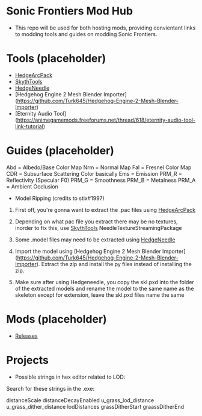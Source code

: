 # Sonic Frontiers Mod Hub
- This repo will be used for both hosting mods, providing convientant links to modding tools and guides on modding Sonic Frontiers. 

# Tools (placeholder)
- [HedgeArcPack](https://cdn.discordapp.com/attachments/987489054377508924/1039653178494431272/HedgeArcPack_WIP_Frontiers.7z)
- [SkythTools](https://github.com/blueskythlikesclouds/SkythTools)
- [HedgeNeedle](https://cdn.discordapp.com/attachments/464963211410669579/1039655306378100816/HedgeNeedle.7z)
- [Hedgehog Engine 2 Mesh Blender Importer] (https://github.com/Turk645/Hedgehog-Engine-2-Mesh-Blender-Importer)
- [Eternity Audio Tool] (https://animegamemods.freeforums.net/thread/618/eternity-audio-tool-link-tutorial)

# Guides (placeholder)

Abd = Albedo/Base Color Map
Nrm = Normal Map
Fal = Fresnel Color Map
CDR = Subsurface Scattering Color basically
Ems = Emission 
PRM_R = Reflectivity (Specular F0)
PRM_G = Smoothness 
PRM_B = Metalness 
PRM_A = Ambient Occlusion

- Model Ripping (credits to stix#1997)

1. First off, you're gonna want to extract the .pac files using [HedgeArcPack](https://cdn.discordapp.com/attachments/987489054377508924/1039653178494431272/HedgeArcPack_WIP_Frontiers.7z)

2. Depending on what pac file you extract there may be no textures, inorder to fix this, use [SkythTools](https://github.com/blueskythlikesclouds/SkythTools) NeedleTextureStreamingPackage

3. Some .model files may need to be extracted using [HedgeNeedle](https://cdn.discordapp.com/attachments/464963211410669579/1039655306378100816/HedgeNeedle.7z)

4. Import the model using [Hedgehog Engine 2 Mesh Blender Importer] (https://github.com/Turk645/Hedgehog-Engine-2-Mesh-Blender-Importer). Extract the zip and install the py files instead of installing the zip.

5. Make sure after using Hedgeneedle, you copy the skl.pxd into the folder of the extracted models and rename the model to the same name as the skeleton except for extension, leave the skl.pxd files name the same

# Mods (placeholder)

- [Releases](https://github.com/CamoRF/Sonic-Frontiers-Mod-Hub/releases)

# Projects

- Possible strings in hex editor related to LOD:

Search for these strings in the .exe:

distanceScale
distanceDecayEnabled
u_grass_lod_distance
u_grass_dither_distance
lodDistances
grassDitherStart
graassDitherEnd
